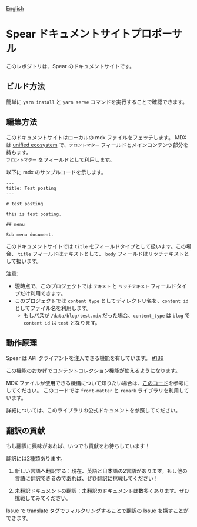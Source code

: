 [English](./README.md)

# Spear ドキュメントサイトプロポーサル

このレポジトリは、Spear のドキュメントサイトです。

## ビルド方法

簡単に `yarn install` と `yarn serve` コマンドを実行することで確認できます。

## 編集方法

このドキュメントサイトはローカルの mdx ファイルをフェッチします。
MDX は [unified ecosystem](https://unifiedjs.com/) で、`フロントマター` フィールドとメインコンテンツ部分を持ちます。  
`フロントマター` をフィールドとして利用します。

以下に mdx のサンプルコードを示します。

```
---
title: Test posting
---

# test posting

this is test posting.

## menu

Sub menu document.
```

このドキュメントサイトでは `title` をフィールドタイプとして扱います。この場合、 `title` フィールドはテキストとして、 `body` フィールドはリッチテキストとして扱います。

注意:
- 現時点で、このプロジェクトでは `テキスト` と `リッチテキスト` フィールドタイプだけ利用できます。
- このプロジェクトでは `content type` としてディレクトリ名を、`content id` としてファイル名を利用します。
  - もしパスが `/data/blog/test.mdx` だった場合、`content_type` は `blog` で `content id` は `test` となります。

## 動作原理

Spear は API クライアントを注入できる機能を有しています。 [#189](https://github.com/unimal-jp/spear/pull/189)

この機能のおかげでコンテントコレクション機能が使えるようになります。

MDX ファイルが使用できる機構について知りたい場合は、[このコード](https://github.com/mantaroh/spear-doc/blob/967800439f9ed83120e7028a2375c6330b108683/spear.config.mjs#L74-L90)を参考にしてください。
このコードでは `front-matter` と `remark` ライブラリを利用しています。

詳細については、このライブラリの公式ドキュメントを参照してください。

## 翻訳の貢献

もし翻訳に興味があれば、いつでも貢献をお待ちしています！

翻訳には2種類あります。

1. 新しい言語へ翻訳する：現在、英語と日本語の2言語があります。もし他の言語に翻訳できるのであれば、ぜひ翻訳に挑戦してください！

2. 未翻訳ドキュメントの翻訳：未翻訳のドキュメントは数多くあります。ぜひ挑戦してみてください。

Issue で translate タグでフィルタリングすることで翻訳の Issue を探すことができます。
